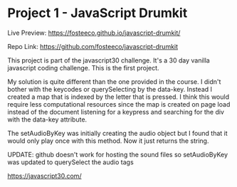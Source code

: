 # Project 1 - JavaScript Drumkit

Live Preview: https://fosteeco.github.io/javascript-drumkit/

Repo Link: https://github.com/fosteeco/javascript-drumkit

This project is part of the javascript30 challenge. It's a 30 day vanilla javascript coding challenge. This is the first project.

My solution is quite different than the one provided in the course. I didn't bother with the keycodes or querySelecting by the data-key. Instead I created a map that is indexed by the letter that is pressed. I think this would require less computational resources since the map is created on page load instead of the document listening for a keypress and searching for the div with the data-key attribute.

The setAudioByKey was initially creating the audio object but I found that it would only play once with this method. Now it just returns the string.

UPDATE: github doesn't work for hosting the sound files so setAudioByKey was updated to querySelect the audio tags

https://javascript30.com/
